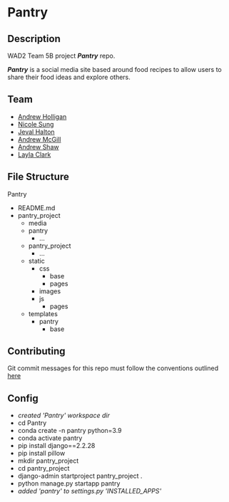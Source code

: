 # Pantry

## Description

WAD2 Team 5B project **_Pantry_** repo.

**_Pantry_** is a social media site based around food recipes to allow users to share their food ideas and explore others.

## Team

- [Andrew Holligan](https://github.com/andrew-holligan)
- [Nicole Sung](https://github.com/uofg-neec)
- [Jeval Halton](https://github.com/xygn99b)
- [Andrew McGill](https://github.com/andrewmcgill)
- [Andrew Shaw](https://github.com/shawshank316)
- [Layla Clark](https://github.com/layla-e-c)

## File Structure

Pantry
- README.md
- pantry_project
    - media
    - pantry
        - ...
    - pantry_project
        - ...
    - static
        - css
            - base
            - pages
        - images
        - js
            - pages
    - templates
        - pantry
            - base

## Contributing

Git commit messages for this repo must follow the conventions outlined [here](https://gist.github.com/joshbuchea/6f47e86d2510bce28f8e7f42ae84c716)

## Config

- _created 'Pantry' workspace dir_
- cd Pantry
- conda create -n pantry python=3.9
- conda activate pantry
- pip install django==2.2.28
- pip install pillow
- mkdir pantry_project
- cd pantry_project
- django-admin startproject pantry_project .
- python manage.py startapp pantry
- _added 'pantry' to settings.py 'INSTALLED_APPS'_
